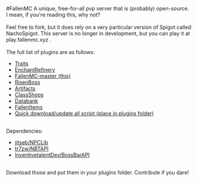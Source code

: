#FallenMC
A unique, free-for-all pvp server that is (probably) open-source. I mean, if you're reading this, why not?
<br><br>Feel free to fork, but it does rely on a very particular version of Spigot called NachoSpigot. This server is no longer in development, but you can play it at play.fallenmc.xyz . <br><br>The full list of plugins are as follows:

- [Traits](https://github.com/Archonic944/FallenTraits)
- [EnchantRefinery](https://github.com/Archonic944/EnchantRefinery)
- [FallenMC-master (this)](https://github.com/my-iq-is-3/FallenMC)
- [RisenBoss](https://github.com/Archonic944/RisenBoss)
- [Artifacts](https://github.com/my-iq-is-3/f-Artifacts)
- [ClassShops](https://github.com/Archonic944/ClassShops)
- [Databank](https://github.com/my-iq-is-3/Databank)
- [FallenItems](https://github.com/Archonic944/FallenItems)
- [Quick download/update all script (place in plugins folder)](https://www.dropbox.com/s/j9z593cg0ae6zrs/download_plugins.sh?dl=1)
<br>
Dependencies:
<br>

- [jitseb/NPCLib](https://github.com/jitseb/NPCLib)
- [tr7zw/NBTAPI](https://github.com/tr7zw/Item-NBT-API)
- [InventivetalentDev/BossBarAPI](https://github.com/InventivetalentDev/BossBarAPI)

<br>
Download those and put them in your plugins folder. Contribute if you dare!
